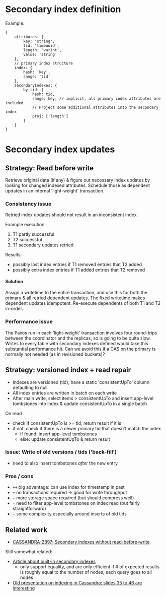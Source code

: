 # Secondary index definition
Example:
```javascrip
{
    attributes: {
        key: 'string',
        tid: 'timeuuid',
        length: 'varint',
        value: 'string'
    },
    // primary index structure
    index: {
        hash: 'key',
        range: 'tid'
    },
    secondaryIndexes: {
        by_tid: {
            hash: tid,
            range: key, // implicit, all primary index attributes are included
            // Project some additional attributes into the secondary index
            proj: ['length']
        }
    }
}
```

# Secondary index updates
## Strategy: Read before write
Retrieve original data (if any) & figure out necessary index updates by
looking for changed indexed attributes. Schedule those as dependent updates in
an internal 'light-weight' transaction.

### Consistency issue
Retried index updates should not result in an inconsistent index.

Example execution:

1. T1 partly successful
2. T2 successful
3. T1 secondary updates retried

Results:
- possibly lost index entries if T1 removed entries that T2 added
- possibly extra index entries if T1 added entries that T2 removed

#### Solution
Assign a writetime to the entire transaction, and use this for
both the primary & all retried dependent updates. The fixed writetime makes
dependent updates idempotent. Re-execute dependents of both T1 and T2
in-order.
    
### Performance issue
The Paxos run in each 'light-weight' transaction involves four round-trips
between the coordinator and the replicas, so is going to be quite slow. Writes
to every table with secondary indexes defined would take this substantial
performance hit. Can we avoid this if a CAS on the primary is normally not
needed (as in revisioned buckets)?

## Strategy: versioned index + read repair
- Indexes are versioned (tid); have a static 'consistentUpTo' column
  defaulting to null
- All index entries are written in batch on each write
- After main write, select items > consistentUpTo and insert app-level
  tombstones into index & update consistentUpTo in a single batch

On read
- check if consistentUpTo is >= tid; return result if it is
- if not: check if there is a newer primary tid that doesn't match the index
    - if found: insert app-level tombstones
    - else: update consistentUpTo & return result

### Issue: Write of old versions / tids ('back-fill')
- need to also insert tombstones *after* the new entry

### Pros / cons
- `++` big advantage: can use index for timestamp in past
- `+` no transactions required -> good for write throughput
- `-` more storage space required (but should compress well)
- `-` need to filter app-level tombstones on index read (but fairly
  straightforward)
- `-` some complexity especially around inserts of old tids

## Related work
- [CASSANDRA-2897: Secondary indexes without read-before-write](https://issues.apache.org/jira/browse/CASSANDRA-2897)

Still somewhat related:
- [Article about built-in secondary indexes](http://www.wentnet.com/blog/?p=77)
    - only support equality, and are only efficient if # of expected results
      is roughly equal to the number of nodes; each query goes to all nodes
- [Old presentation on indexing in Cassandra; slides 35 to 46 are
  interesting](http://www.slideshare.net/edanuff/indexing-in-cassandra)
